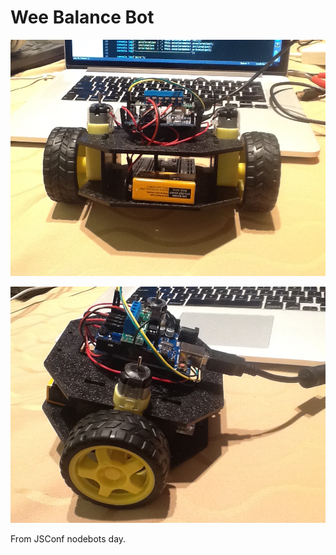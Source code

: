 # Wee Balance Bot

![Robot 1](img/robot01.jpg)

![Robot 2](img/robot02.jpg)

From JSConf nodebots day.

